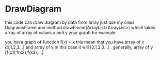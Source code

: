 # DrawDiagram
this code can draw diagram by data from array
just use my class DiagramsFrame and method drawFrame(ArrayList<ArrayList<Double>>) which takes array of array of values x and y your graph
for example

you have graph of function f(x) = x this mean that you have array of x [0,1,2,3...] and array of y in this case it will [0,1,2,3...] .
generally, array of y [f(x1),f(x2),f(x3),...]
